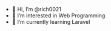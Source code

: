 - 👋 Hi, I’m @rich0021
- 👀 I’m interested in Web Programming
- 🌱 I’m currently learning Laravel

<!---
rich0021/rich0021 is a ✨ special ✨ repository because its `README.md` (this file) appears on your GitHub profile.
You can click the Preview link to take a look at your changes.
--->
